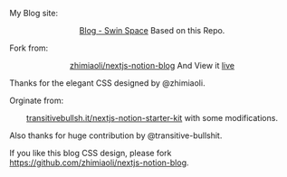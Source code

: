 My Blog site: <p align="center"><a href=https://dsuper.eu.org>Blog - Swin Space</a> Based on this Repo.

Fork from: <p align="center"><a href="https://github.com/zhimiaoli/nextjs-notion-blog">zhimiaoli/nextjs-notion-blog</a> And View it [live](https://lizhimiao.com) 

Thanks for the elegant CSS designed by @zhimiaoli.

Orginate from: <p align="center"><a href="https://transitivebullsh.it/nextjs-notion-starter-kit">transitivebullsh.it/nextjs-notion-starter-kit</a> with some modifications.
  
Also thanks for huge contribution by @transitive-bullshit.

If you like this blog CSS design, please fork https://github.com/zhimiaoli/nextjs-notion-blog.